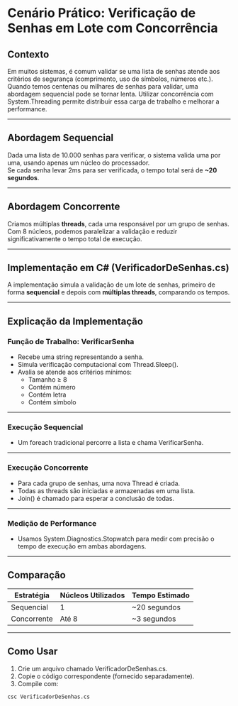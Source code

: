 # Cenário Prático: Verificação de Senhas em Lote com Concorrência

## Contexto
Em muitos sistemas, é comum validar se uma lista de senhas atende aos critérios de segurança (comprimento, uso de símbolos, números etc.). Quando temos centenas ou milhares de senhas para validar, uma abordagem sequencial pode se tornar lenta. Utilizar concorrência com System.Threading permite distribuir essa carga de trabalho e melhorar a performance.

---

## Abordagem Sequencial

Dada uma lista de 10.000 senhas para verificar, o sistema valida uma por uma, usando apenas um núcleo do processador.  
Se cada senha levar 2ms para ser verificada, o tempo total será de **~20 segundos**.

---

## Abordagem Concorrente

Criamos múltiplas **threads**, cada uma responsável por um grupo de senhas.  
Com 8 núcleos, podemos paralelizar a validação e reduzir significativamente o tempo total de execução.

---

## Implementação em C# (VerificadorDeSenhas.cs)

A implementação simula a validação de um lote de senhas, primeiro de forma **sequencial** e depois com **múltiplas threads**, comparando os tempos.

---

## Explicação da Implementação

### Função de Trabalho: VerificarSenha

- Recebe uma string representando a senha.
- Simula verificação computacional com Thread.Sleep().
- Avalia se atende aos critérios mínimos:
  - Tamanho ≥ 8
  - Contém número
  - Contém letra
  - Contém símbolo

---

### Execução Sequencial

- Um foreach tradicional percorre a lista e chama VerificarSenha.

---

### Execução Concorrente

- Para cada grupo de senhas, uma nova Thread é criada.
- Todas as threads são iniciadas e armazenadas em uma lista.
- Join() é chamado para esperar a conclusão de todas.

---

### Medição de Performance

- Usamos System.Diagnostics.Stopwatch para medir com precisão o tempo de execução em ambas abordagens.

---

## Comparação

| Estratégia   | Núcleos Utilizados | Tempo Estimado  |
|--------------|--------------------|------------------|
| Sequencial   | 1                  | ~20 segundos     |
| Concorrente  | Até 8              | ~3 segundos      |

---

## Como Usar

1. Crie um arquivo chamado VerificadorDeSenhas.cs.
2. Copie o código correspondente (fornecido separadamente).
3. Compile com:

```bash
csc VerificadorDeSenhas.cs
